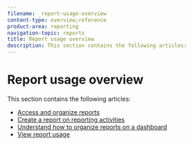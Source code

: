 ```yaml
---
filename: _report-usage-overview
content-type: overview;reference
product-area: reporting
navigation-topic: reports
title: Report usage overview
description: This section contains the following articles:
---
```


# Report usage overview

This section contains the following articles:

* [Access and organize reports](../../../reports-and-dashboards/reports/report-usage/access-organize-reports.md) 
* [Create a report on reporting activities](../../../reports-and-dashboards/reports/report-usage/create-report-reporting-activities.md) 
* [Understand how to organize reports on a dashboard](../../../reports-and-dashboards/reports/report-usage/understand-how-organize-reports-dashboard.md) 
* [View report usage](../../../reports-and-dashboards/reports/report-usage/view-report-usage.md)

